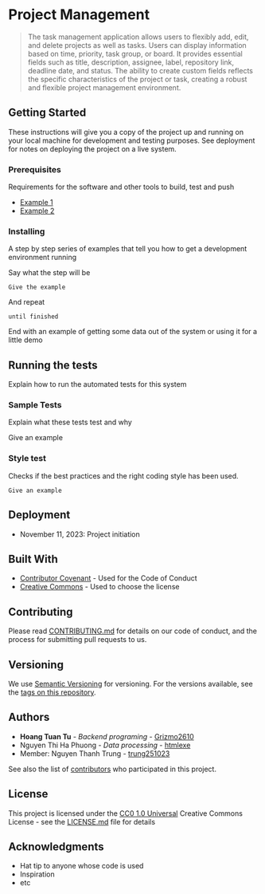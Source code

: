 # Project Management

>The task management application allows users to flexibly add, edit, and delete projects as well as 
tasks. Users can display information based on time, priority, task group, or board. It provides 
essential fields such as title, description, assignee, label, repository link, deadline date, and 
status. The ability to create custom fields reflects the specific characteristics of the project or 
task, creating a robust and flexible project management environment.

## Getting Started

These instructions will give you a copy of the project up and running on
your local machine for development and testing purposes. See deployment
for notes on deploying the project on a live system.

### Prerequisites

Requirements for the software and other tools to build, test and push
- [Example 1](https://www.example.com)
- [Example 2](https://www.example.com)

### Installing

A step by step series of examples that tell you how to get a development
environment running

Say what the step will be

    Give the example

And repeat

    until finished

End with an example of getting some data out of the system or using it
for a little demo

## Running the tests

Explain how to run the automated tests for this system

### Sample Tests

Explain what these tests test and why

Give an example

### Style test

Checks if the best practices and the right coding style has been used.

    Give an example

## Deployment

* November 11, 2023: Project initiation

## Built With

- [Contributor Covenant](https://www.contributor-covenant.org/) - Used
  for the Code of Conduct
- [Creative Commons](https://creativecommons.org/) - Used to choose
  the license

## Contributing

Please read [CONTRIBUTING.md](CONTRIBUTING.md) for details on our code
of conduct, and the process for submitting pull requests to us.

## Versioning

We use [Semantic Versioning](http://semver.org/) for versioning. For the versions
available, see the [tags on this
repository](https://github.com/PurpleBooth/a-good-readme-template/tags).

## Authors
- **Hoang Tuan Tu** - *Backend programing* - [Grizmo2610](https://github.com/Grizmo2610)
- Nguyen Thi Ha Phuong - *Data processing* - [htmlexe](https://github.com/htmlexe)
- Member: Nguyen Thanh Trung - [trung251023](https://github.com/trung251023)

See also the list of
[contributors](https://github.com/PurpleBooth/a-good-readme-template/contributors)
who participated in this project.

## License

This project is licensed under the [CC0 1.0 Universal](LICENSE.md)
Creative Commons License - see the [LICENSE.md](LICENSE.md) file for
details 

## Acknowledgments

- Hat tip to anyone whose code is used
- Inspiration
- etc
